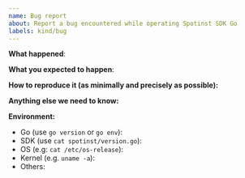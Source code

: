 ```yaml
---
name: Bug report
about: Report a bug encountered while operating Spotinst SDK Go
labels: kind/bug
---
```


<!-- Please use this template while reporting a bug and provide as much info as possible. Not doing so may result in your bug not being addressed in a timely manner. Thanks!

If the matter is security related, please disclose it privately via https://spot.io/security/
-->

**What happened**:

**What you expected to happen**:

**How to reproduce it (as minimally and precisely as possible):**

**Anything else we need to know:**

**Environment:**

- Go (use `go version` or `go env`):
- SDK (use `cat spotinst/version.go`):
- OS (e.g: `cat /etc/os-release`):
- Kernel (e.g. `uname -a`):
- Others:
